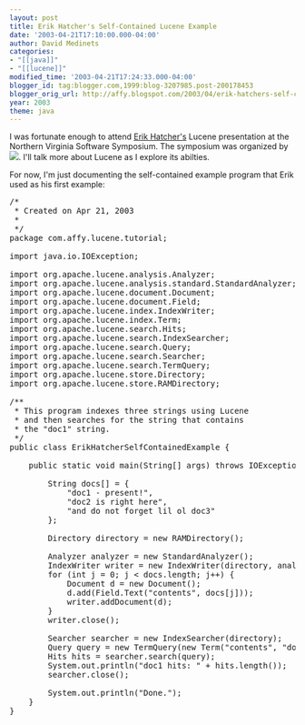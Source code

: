 ```yaml
---
layout: post
title: Erik Hatcher's Self-Contained Lucene Example
date: '2003-04-21T17:10:00.000-04:00'
author: David Medinets
categories:
- "[[java]]"
- "[[lucene]]"
modified_time: '2003-04-21T17:24:33.000-04:00'
blogger_id: tag:blogger.com,1999:blog-3207985.post-200178453
blogger_orig_url: http://affy.blogspot.com/2003/04/erik-hatchers-self-contained-lucene.md
year: 2003
theme: java
---
```


I was fortunate enough to attend <a href="http://www.ehatchersolutions.com/servlets/blogscene">Erik Hatcher's</a> Lucene
presentation at the Northern Virginia Software Symposium. The symposium was organized by <a
	href="http://www.nofluffjuststuff.com/images/nfjs_logo.gif"><img
		src="http://www.nofluffjuststuff.com/images/nfjs_logo.gif" border="0"></a>. I'll talk more about Lucene as I
explore its abilties.


For now, I'm just documenting the self-contained example program that Erik used as his first example:
<pre>
/*
 * Created on Apr 21, 2003
 *
 */
package com.affy.lucene.tutorial;

import java.io.IOException;

import org.apache.lucene.analysis.Analyzer;
import org.apache.lucene.analysis.standard.StandardAnalyzer;
import org.apache.lucene.document.Document;
import org.apache.lucene.document.Field;
import org.apache.lucene.index.IndexWriter;
import org.apache.lucene.index.Term;
import org.apache.lucene.search.Hits;
import org.apache.lucene.search.IndexSearcher;
import org.apache.lucene.search.Query;
import org.apache.lucene.search.Searcher;
import org.apache.lucene.search.TermQuery;
import org.apache.lucene.store.Directory;
import org.apache.lucene.store.RAMDirectory;

/**
 * This program indexes three strings using Lucene
 * and then searches for the string that contains
 * the "doc1" string.
 */
public class ErikHatcherSelfContainedExample {

	public static void main(String[] args) throws IOException {

		String docs[] = {
			"doc1 - present!",
			"doc2 is right here",
			"and do not forget lil ol doc3"
		};

		Directory directory = new RAMDirectory();

		Analyzer analyzer = new StandardAnalyzer();
		IndexWriter writer = new IndexWriter(directory, analyzer, true);
		for (int j = 0; j < docs.length; j++) {
			Document d = new Document();
			d.add(Field.Text("contents", docs[j]));
			writer.addDocument(d);
		}
		writer.close();

		Searcher searcher = new IndexSearcher(directory);
		Query query = new TermQuery(new Term("contents", "doc1"));
		Hits hits = searcher.search(query);
		System.out.println("doc1 hits: " + hits.length());
		searcher.close();

		System.out.println("Done.");
	}
}
</pre>